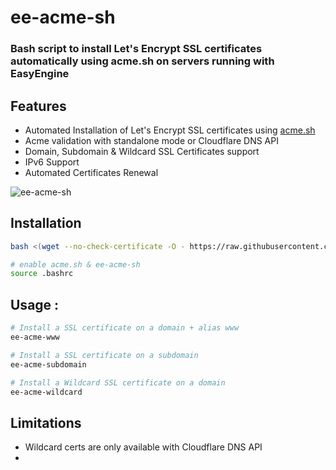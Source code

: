 # ee-acme-sh

### Bash script to install Let's Encrypt SSL certificates automatically using acme.sh on servers running with EasyEngine

## Features

-   Automated Installation of Let's Encrypt SSL certificates using [acme.sh](http://acme.sh)
-   Acme validation with standalone mode or Cloudflare DNS API
-   Domain, Subdomain & Wildcard SSL Certificates support
-   IPv6 Support
-   Automated Certificates Renewal

![ee-acme-sh](https://raw.githubusercontent.com/VirtuBox/ee-acme-sh/master/ee-acme.png)

## Installation

```bash
bash <(wget --no-check-certificate -O - https://raw.githubusercontent.com/VirtuBox/ee-acme-sh/master/install.sh)

# enable acme.sh & ee-acme-sh
source .bashrc
```

## Usage :

```bash
# Install a SSL certificate on a domain + alias www
ee-acme-www

# Install a SSL certificate on a subdomain 
ee-acme-subdomain 

# Install a Wildcard SSL certificate on a domain 
ee-acme-wildcard 
```

## Limitations

-   Wildcard certs are only available with Cloudflare DNS API 
-   
